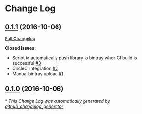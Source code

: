 # Change Log

## [0.1.1](https://github.com/bskierys/LockableViewPager/tree/0.1.1) (2016-10-06)
[Full Changelog](https://github.com/bskierys/LockableViewPager/compare/0.1.0...0.1.1)

**Closed issues:**

- Script to automatically push library to bintray when CI build is successful [\#3](https://github.com/bskierys/LockableViewPager/issues/3)
- CircleCi integration [\#2](https://github.com/bskierys/LockableViewPager/issues/2)
- Manual bintray upload [\#1](https://github.com/bskierys/LockableViewPager/issues/1)

## [0.1.0](https://github.com/bskierys/LockableViewPager/tree/0.1.0) (2016-10-06)


\* *This Change Log was automatically generated by [github_changelog_generator](https://github.com/skywinder/Github-Changelog-Generator)*